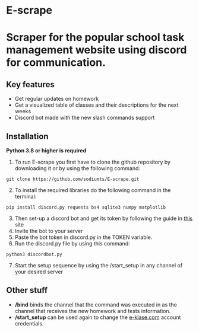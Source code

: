 # E-scrape
Scraper for the popular school task management website using discord for communication.
==========

Key features
-------------

- Get regular updates on homework
- Get a visualized table of classes and their descriptions for the next weeks
- Discord bot made with the new slash commands support

Installation
-------------

**Python 3.8 or higher is required**

1. To run E-scrape you first have to clone the github repository by downloading it or by using the following command:
```
git clone https://github.com/sodiumts/E-scrape.git
```
2. To install the required libraries do the following command in the terminal:
```
pip install discord.py requests bs4 sqlite3 numpy matplotlib
```
3. Then set-up a discord bot and get its token by following the guide in [this](https://docs.discordbotstudio.org/setting-up-dbs/finding-your-bot-token) site
4. Invite the bot to your server
5. Paste the bot token in discord.py in the TOKEN variable.
6. Run the discord.py file by using this command:
```
python3 discordbot.py
```
7. Start the setup sequence by using the /start_setup in any channel of your desired server

Other stuff
-----------
- **/bind** binds the channel that the command was executed in as the channel that receives the new homework and tests information.
- **/start_setup** can be used again to change the [e-klase.com](https://www.e-klase.lv/) account credentials.

